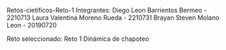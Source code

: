 Retos-cietificos-Reto-1
Integrantes:
Diego Leon Barrientos Bermeo - 2210713
Laura Valentina Moreno Rueda - 2210731
Brayan Steven Molano Leon - 20190720

Reto seleccionado: Reto 1 Dinámica de chapoteo
